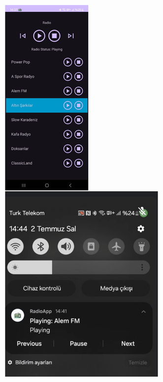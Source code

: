 <img src="https://github.com/adempolat/RadioApp/blob/main/app/src/main/res/drawable/ss1.jpeg" padding="5" height="600"/> 

<img src="https://github.com/adempolat/RadioApp/blob/main/app/src/main/res/drawable/ss2.png" padding="5" height="600"/> 
